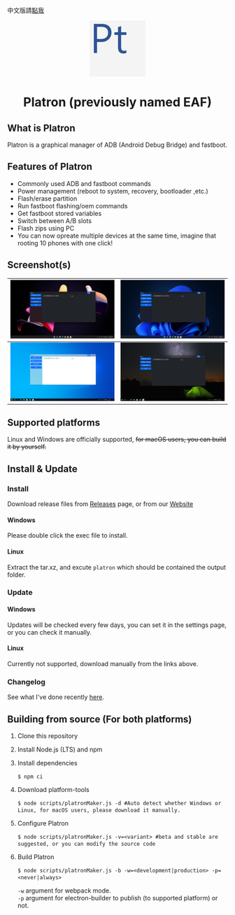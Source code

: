 中文版請[點我](./README-zh.md)

<p align="center">
<img src="./readme-imgs/icon_2048.png" width="128px">
<h1 align="center">Platron (previously named EAF)</h1>
</p>

## What is Platron

Platron is a graphical manager of ADB (Android Debug Bridge) and fastboot.

## Features of Platron

- Commonly used ADB and fastboot commands
- Power management (reboot to system, recovery, bootloader ,etc.)
- Flash/erase partition
- Run fastboot flashing/oem commands
- Get fastboot stored variables
- Switch between A/B slots
- Flash zips using PC
- You can now opreate multiple devices at the same time, imagine that rooting 10 phones with one click!

## Screenshot(s)

| ![windows 11](./readme-imgs/w11-1.png) | ![windows 11](./readme-imgs/w11-2.png) |
| -------------------------------------- | -------------------------------------- |
| ![windows 10](./readme-imgs/w10-1.png) | ![windows 10](./readme-imgs/w10-2.png) |

## Supported platforms

Linux and Windows are officially supported, ~~for macOS users, you can build it by yourself.~~

## Install & Update

### Install

Download release files from [Releases](https://github.com/ryantsui1109/Easy_ADB_fastboot/releases) page, or from our [Website](https://ryantsui1109.github.io/eaf_web/en)

#### Windows

Please double click the exec file to install.

#### Linux

Extract the tar.xz, and excute `platron` which should be contained the output folder.

### Update

#### Windows

Updates will be checked every few days, you can set it in the settings page, or you can check it manually.

#### Linux

Currently not supported, download manually from the links above.

### Changelog

See what I've done recently [here](./更新說明.md).

## Building from source (For both platforms)

1. Clone this repository
1. Install Node.js (LTS) and npm
1. Install dependencies

   ```console
   $ npm ci
   ```

1. Download platform-tools

   ```console
   $ node scripts/platronMaker.js -d #Auto detect whether Windows or Linux, for macOS users, please download it manually.
   ```

1. Configure Platron
   ```console
   $ node scripts/platronMaker.js -v=<variant> #beta and stable are suggested, or you can modify the source code
   ```
1. Build Platron
   ```console
   $ node scripts/platronMaker.js -b -w=<development|production> -p=<never|always>
   ```
   `-w` argument for webpack mode.\
   `-p` argument for electron-builder to publish (to supported platform) or not.
